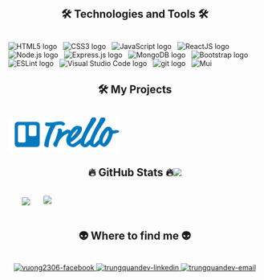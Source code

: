 <a href="#" target="_blank">
  <!-- <img align="right" alt="GIF" src="https://raw.githubusercontent.com/rahul-jha98/rahul-jha98/main/techstack.gif" width="360px"/> -->
</a>

<h2 align="center">🛠 Technologies and Tools 🛠</h2>
<br>
<!-- https://simpleicons.org/ -->
<span><img src="https://img.shields.io/badge/HTML5-282C34?logo=html5&logoColor=E34F26" alt="HTML5 logo" title="HTML5" height="25" /></span>
&nbsp;
<span><img src="https://img.shields.io/badge/CSS3-282C34?logo=css3&logoColor=1572B6" alt="CSS3 logo" title="CSS3" height="25" /></span>
&nbsp;
<span><img src="https://img.shields.io/badge/JavaScript-282C34?logo=javascript&logoColor=F7DF1E" alt="JavaScript logo" title="JavaScript" height="25" /></span>
&nbsp;
<span><img src="https://img.shields.io/badge/ReactJS-282C34?logo=react&logoColor=61DAFB" alt="ReactJS logo" title="ReactJS" height="25" /></span>
&nbsp;
<span><img src="https://img.shields.io/badge/Node.js-282C34?logo=node.js&logoColor=00F200" alt="Node.js logo" title="Node.js" height="25" /></span>
&nbsp;
<span><img src="https://img.shields.io/badge/Express-282C34?logo=express&logoColor=FFFFFF" alt="Express.js logo" title="Express.js" height="25" /></span>
&nbsp;
<span><img src="https://img.shields.io/badge/MongoDB-282C34?logo=mongodb&logoColor=47A248" alt="MongoDB logo" title="MongoDB" height="25" /></span>
&nbsp;
<span><img src="https://img.shields.io/badge/Bootstrap-282C34?logo=bootstrap&logoColor=7952B3" alt="Bootstrap logo" title="Bootstrap" height="25" /></span>
&nbsp;
<span><img src="https://img.shields.io/badge/ESLint-282C34?logo=eslint&logoColor=4B32C3" alt="ESLint logo" title="ESLint" height="25" /></span>
&nbsp;
<span><img src="https://img.shields.io/badge/VSCode-282C34?logo=vscode&logoColor=4B32C3" alt="Visual Studio Code logo" title="Visual Studio Code" height="25" /></span>
&nbsp;
<span><img src="https://img.shields.io/badge/git-282C34?logo=git&logoColor=F05032" alt="git logo" title="git" height="25" /></span>
&nbsp;
<span><img src="https://img.shields.io/badge/MUI-282C34?logo=Mui&logoColor=4B32C3" title="Mui" height="25"/></span>
&nbsp;

<br>
<h2 align="center"> 🛠️ My Projects</h2>
<br>
<a href="https://github.com/Vuong2306/trello-web" target="_blank"> <img alt="" src="images/Trello-logo.svg" height="68" align="left"> </a>
<br>
<br>
<br>
<br>
<h2 align="center">🔥 GitHub Stats 🔥<img src = "https://i.pinimg.com/originals/65/c4/f4/65c4f452571be1261e9c623f7da488ac.gif" width = 28px /></h2>
<br>
<div align=center>
  <a href="#" title="Vuong">
    <img width="315" align="center" src="https://github-readme-stats.vercel.app/api/top-langs/?username=Vuong2306&hide=c%23,powershell,Mathematica,Ruby,Objective-C,Objective-C%2b%2b,Cuda&title_color=61dafb&text_color=ffffff&icon_color=61dafb&bg_color=20232a&langs_count=8&layout=compact&border_color=61dafb&hide_border=true" />
  </a>
  <a href="#" title="Vuong">
    <img align="right" width="434" src="https://github-readme-stats.vercel.app/api?username=Vuong2306&show_icons=true&theme=react&border_color=61dafb&hide_border=true" />
  </a>
</div>

<br>
<h2 align="center">👽 Where to find me 👽</h2>
<br>
<!-- https://icons8.com -->
<div align="center">
  <a href="https://www.facebook.com/profile.php?id=100067898994168" target="blank">
    <img src="https://img.icons8.com/bubbles/100/000000/facebook-new.png" alt="vuong2306-facebook" />
  </a>
  <a href="https://www.linkedin.com/in/trungquandev" target="blank">
    <img src="https://img.icons8.com/bubbles/100/000000/linkedin.png" alt="trungquandev-linkedin" />
  </a>
  <a href="mailto:quocvuong2003gl@gmail.com" target="top">
    <img src="https://img.icons8.com/bubbles/100/000000/apple-mail.png" alt="trungquandev-email" />
  </a>
</div>

